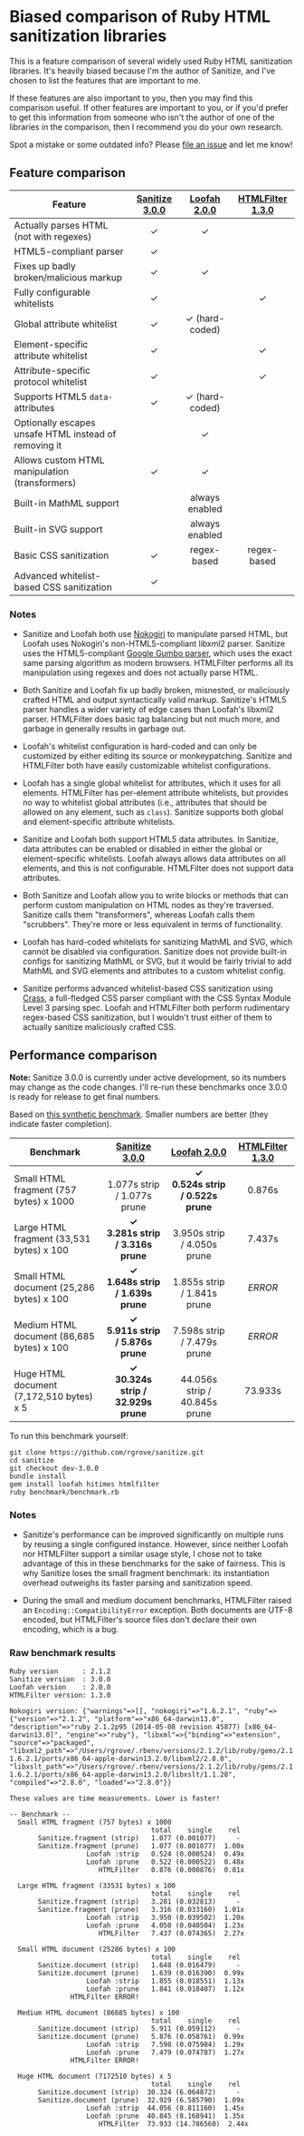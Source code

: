 # Biased comparison of Ruby HTML sanitization libraries

This is a feature comparison of several widely used Ruby HTML sanitization
libraries. It's heavily biased because I'm the author of Sanitize, and I've
chosen to list the features that are important to me.

If these features are also important to you, then you may find this comparison
useful. If other features are important to you, or if you'd prefer to get this
information from someone who isn't the author of one of the libraries in the
comparison, then I recommend you do your own research.

Spot a mistake or some outdated info? Please [file an issue][issues] and let me
know!

[issues]:https://github.com/rgrove/sanitize/issues

## Feature comparison

Feature                                               | [Sanitize 3.0.0][sanitize] | [Loofah 2.0.0][loofah] | [HTMLFilter 1.3.0][htmlfilter] |
----------------------------------------------------- |:--------------------------:|:----------------------:|:------------------------------:|
Actually parses HTML (not with regexes)               | ✓                          | ✓                      |                                |
HTML5-compliant parser                                | ✓                          |                        |                                |
Fixes up badly broken/malicious markup                | ✓                          | ✓                      |                                |
Fully configurable whitelists                         | ✓                          |                        | ✓                              |
Global attribute whitelist                            | ✓                          | ✓ (hard-coded)         |                                |
Element-specific attribute whitelist                  | ✓                          |                        | ✓                              |
Attribute-specific protocol whitelist                 | ✓                          |                        | ✓                              |
Supports HTML5 `data-` attributes                     | ✓                          | ✓ (hard-coded)         |                                |
Optionally escapes unsafe HTML instead of removing it |                            | ✓                      |                                |
Allows custom HTML manipulation (transformers)        | ✓                          | ✓                      |                                |
Built-in MathML support                               |                            | always enabled         |                                |
Built-in SVG support                                  |                            | always enabled         |                                |
Basic CSS sanitization                                | ✓                          | regex-based            | regex-based                    |
Advanced whitelist-based CSS sanitization             | ✓                          |                        |                                |

### Notes

* Sanitize and Loofah both use [Nokogiri][nokogiri] to manipulate parsed HTML,
  but Loofah uses Nokogiri's non-HTML5-compliant libxml2 parser. Sanitize uses
  the HTML5-compliant [Google Gumbo parser][gumbo], which uses the exact same
  parsing algorithm as modern browsers. HTMLFilter performs all its manipulation
  using regexes and does not actually parse HTML.

* Both Sanitize and Loofah fix up badly broken, misnested, or maliciously
  crafted HTML and output syntactically valid markup. Sanitize's HTML5 parser
  handles a wider variety of edge cases than Loofah's libxml2 parser. HTMLFilter
  does basic tag balancing but not much more, and garbage in generally results
  in garbage out.

* Loofah's whitelist configuration is hard-coded and can only be customized by
  either editing its source or monkeypatching. Sanitize and HTMLFilter both have
  easily customizable whitelist configurations.

* Loofah has a single global whitelist for attributes, which it uses for all
  elements. HTMLFilter has per-element attribute whitelists, but provides no way
  to whitelist global attributes (i.e., attributes that should be allowed on any
  element, such as `class`). Sanitize supports both global and element-specific
  attribute whitelists.

* Sanitize and Loofah both support HTML5 data attributes. In Sanitize, data
  attributes can be enabled or disabled in either the global or element-specific
  whitelists. Loofah always allows data attributes on all elements, and this is
  not configurable. HTMLFilter does not support data attributes.

* Both Sanitize and Loofah allow you to write blocks or methods that can perform
  custom manipulation on HTML nodes as they're traversed. Sanitize calls them
  "transformers", whereas Loofah calls them "scrubbers". They're more or less
  equivalent in terms of functionality.

* Loofah has hard-coded whitelists for sanitizing MathML and SVG, which cannot
  be disabled via configuration. Sanitize does not provide built-in configs for
  sanitizing MathML or SVG, but it would be fairly trivial to add MathML and
  SVG elements and attributes to a custom whitelist config.

* Sanitize performs advanced whitelist-based CSS sanitization using
  [Crass][crass], a full-fledged CSS parser compliant with the CSS Syntax Module
  Level 3 parsing spec. Loofah and HTMLFilter both perform rudimentary
  regex-based CSS sanitization, but I wouldn't trust either of them to actually
  sanitize maliciously crafted CSS.

[crass]:https://github.com/rgrove/crass
[gumbo]:https://github.com/google/gumbo-parser
[nokogiri]:http://nokogiri.org/

## Performance comparison

**Note:** Sanitize 3.0.0 is currently under active development, so its numbers
may change as the code changes. I'll re-run these benchmarks once 3.0.0 is ready
for release to get final numbers.

Based on [this synthetic benchmark][benchmark]. Smaller numbers are better (they
indicate faster completion).

[benchmark]:https://github.com/rgrove/sanitize/tree/dev-3.0.0/benchmark

Benchmark                                  | [Sanitize 3.0.0][sanitize]             | [Loofah 2.0.0][loofah]               | [HTMLFilter 1.3.0][htmlfilter]
------------------------------------------ |:--------------------------------------:|:------------------------------------:|:------------------------------:
Small HTML fragment (757 bytes) x 1000     | <br>1.077s strip / 1.077s prune        | **✓<br>0.524s strip / 0.522s prune** | 0.876s
Large HTML fragment (33,531 bytes) x 100   | **✓<br>3.281s strip / 3.316s prune**   | <br>3.950s strip / 4.050s prune      | 7.437s
Small HTML document (25,286 bytes) x 100   | **✓<br>1.648s strip / 1.639s prune**   | <br>1.855s strip / 1.841s prune      | _ERROR_
Medium HTML document (86,685 bytes) x 100  | **✓<br>5.911s strip / 5.876s prune**   | <br>7.598s strip / 7.479s prune      | _ERROR_
Huge HTML document (7,172,510 bytes) x 5   | **✓<br>30.324s strip / 32.929s prune** | <br>44.056s strip / 40.845s prune    | 73.933s

To run this benchmark yourself:

```
git clone https://github.com/rgrove/sanitize.git
cd sanitize
git checkout dev-3.0.0
bundle install
gem install loofah hitimes htmlfilter
ruby benchmark/benchmark.rb
```

### Notes

* Sanitize's performance can be improved significantly on multiple runs by
  reusing a single configured instance. However, since neither Loofah nor
  HTMLFilter support a similar usage style, I chose not to take advantage of
  this in these benchmarks for the sake of fairness. This is why Sanitize loses
  the small fragment benchmark: its instantiation overhead outweighs its faster
  parsing and sanitization speed.

* During the small and medium document benchmarks, HTMLFilter raised an
  `Encoding::CompatibilityError` exception. Both documents are UTF-8 encoded,
  but HTMLFilter's source files don't declare their own encoding, which is a
  bug.

### Raw benchmark results

```
Ruby version      : 2.1.2
Sanitize version  : 3.0.0
Loofah version    : 2.0.0
HTMLFilter version: 1.3.0

Nokogiri version: {"warnings"=>[], "nokogiri"=>"1.6.2.1", "ruby"=>{"version"=>"2.1.2", "platform"=>"x86_64-darwin13.0", "description"=>"ruby 2.1.2p95 (2014-05-08 revision 45877) [x86_64-darwin13.0]", "engine"=>"ruby"}, "libxml"=>{"binding"=>"extension", "source"=>"packaged", "libxml2_path"=>"/Users/rgrove/.rbenv/versions/2.1.2/lib/ruby/gems/2.1.0/gems/nokogiri-1.6.2.1/ports/x86_64-apple-darwin13.2.0/libxml2/2.8.0", "libxslt_path"=>"/Users/rgrove/.rbenv/versions/2.1.2/lib/ruby/gems/2.1.0/gems/nokogiri-1.6.2.1/ports/x86_64-apple-darwin13.2.0/libxslt/1.1.28", "compiled"=>"2.8.0", "loaded"=>"2.8.0"}}

These values are time measurements. Lower is faster!

-- Benchmark --
  Small HTML fragment (757 bytes) x 1000
                                   total    single    rel
       Sanitize.fragment (strip)   1.077 (0.001077)     -
       Sanitize.fragment (prune)   1.077 (0.001077)  1.00x
                   Loofah :strip   0.524 (0.000524)  0.49x
                   Loofah :prune   0.522 (0.000522)  0.48x
                      HTMLFilter   0.876 (0.000876)  0.81x

  Large HTML fragment (33531 bytes) x 100
                                   total    single    rel
       Sanitize.fragment (strip)   3.281 (0.032813)     -
       Sanitize.fragment (prune)   3.316 (0.033160)  1.01x
                   Loofah :strip   3.950 (0.039502)  1.20x
                   Loofah :prune   4.050 (0.040504)  1.23x
                      HTMLFilter   7.437 (0.074365)  2.27x

  Small HTML document (25286 bytes) x 100
                                   total    single    rel
       Sanitize.document (strip)   1.648 (0.016479)     -
       Sanitize.document (prune)   1.639 (0.016390)  0.99x
                   Loofah :strip   1.855 (0.018551)  1.13x
                   Loofah :prune   1.841 (0.018407)  1.12x
               HTMLFilter ERROR!

  Medium HTML document (86685 bytes) x 100
                                   total    single    rel
       Sanitize.document (strip)   5.911 (0.059112)     -
       Sanitize.document (prune)   5.876 (0.058761)  0.99x
                   Loofah :strip   7.598 (0.075984)  1.29x
                   Loofah :prune   7.479 (0.074787)  1.27x
               HTMLFilter ERROR!

  Huge HTML document (7172510 bytes) x 5
                                   total    single    rel
       Sanitize.document (strip)  30.324 (6.064872)     -
       Sanitize.document (prune)  32.929 (6.585790)  1.09x
                   Loofah :strip  44.056 (8.811160)  1.45x
                   Loofah :prune  40.845 (8.168941)  1.35x
                      HTMLFilter  73.933 (14.786560)  2.44x
```

[htmlfilter]:https://github.com/rubyworks/htmlfilter
[loofah]:https://github.com/flavorjones/loofah
[sanitize]:https://github.com/rgrove/sanitize
